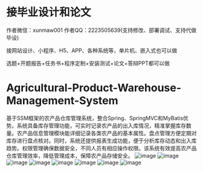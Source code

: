 # 接毕业设计和论文
作者微信：xunmaw001  作者QQ：2223505639(支持修改、部署调试、支持代做毕设)

接网站设计、小程序、H5、APP、各种系统等，单片机、嵌入式也可以做

选题+开题报告+任务书+程序定制+安装测试+论文+答辩PPT都可以做
# Agricultural-Product-Warehouse-Management-System
基于SSM框架的农产品仓库管理系统，整合Spring、SpringMVC和MyBatis优势。系统具备库存管理功能，可实时记录农产品的出入库情况，精准掌握库存数量。农产品信息管理模块能详细记录各类农产品的基本属性。盘点管理方便定期对库存进行盘点核对。同时，系统还提供报表生成功能，便于分析库存动态和出入库趋势。权限管理确保数据安全，不同人员有相应操作权限。该系统有效提高农产品仓库管理效率，降低管理成本，保障农产品存储安全。
![image](https://github.com/user-attachments/assets/f2f33466-2710-447e-a2c3-4224641b0c6f)
![image](https://github.com/user-attachments/assets/c81e011e-1831-4189-a00e-420c862f0c8c)
![image](https://github.com/user-attachments/assets/88db6d9a-0ab0-4c13-a5eb-bee434ff95e3)
![image](https://github.com/user-attachments/assets/710af5c2-0d1b-40e4-a1e5-a13fcc87ac33)
![image](https://github.com/user-attachments/assets/7d8306c2-61b7-49fc-9717-c6210e7edeaa)
![image](https://github.com/user-attachments/assets/167b4f55-8879-4899-b3a1-3bf3cbd5962d)
![image](https://github.com/user-attachments/assets/11dc6be9-f9be-4f36-a6a7-f9673d6fd7c0)
![image](https://github.com/user-attachments/assets/f9fed142-a85b-404d-8bc8-83d567407f3d)
